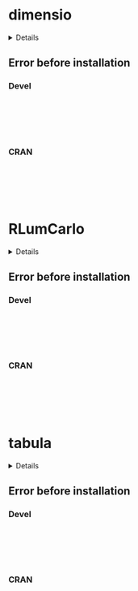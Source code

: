 # dimensio

<details>

* Version: 
* GitHub: https://github.com/tesselle/khroma
* Source code: NA
* Number of recursive dependencies: 0

</details>

## Error before installation

### Devel

```






```
### CRAN

```






```
# RLumCarlo

<details>

* Version: 
* GitHub: https://github.com/tesselle/khroma
* Source code: NA
* Number of recursive dependencies: 0

</details>

## Error before installation

### Devel

```






```
### CRAN

```






```
# tabula

<details>

* Version: 
* GitHub: https://github.com/tesselle/khroma
* Source code: NA
* Number of recursive dependencies: 0

</details>

## Error before installation

### Devel

```






```
### CRAN

```






```
